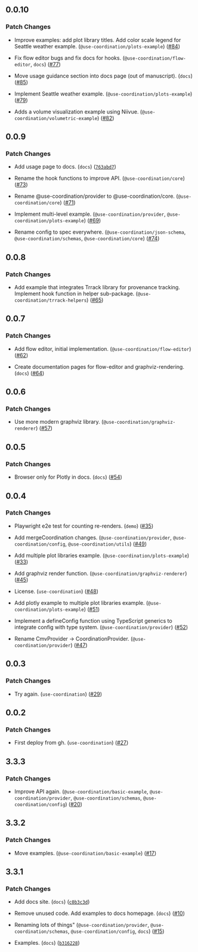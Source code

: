 
## 0.0.10

### Patch Changes

- Improve examples: add plot library titles. Add color scale legend for Seattle weather example. (`@use-coordination/plots-example`) ([#84](https://github.com/keller-mark/use-coordination/pull/84))

- Fix flow editor bugs and fix docs for hooks. (`@use-coordination/flow-editor`, `docs`) ([#77](https://github.com/keller-mark/use-coordination/pull/77))

- Move usage guidance section into docs page (out of manuscript). (`docs`) ([#85](https://github.com/keller-mark/use-coordination/pull/85))

- Implement Seattle weather example. (`@use-coordination/plots-example`) ([#79](https://github.com/keller-mark/use-coordination/pull/79))

- Adds a volume visualization example using Niivue. (`@use-coordination/volumetric-example`) ([#82](https://github.com/keller-mark/use-coordination/pull/82))


## 0.0.9

### Patch Changes

- Add usage page to docs. (`docs`) ([`763abd7`](https://github.com/keller-mark/use-coordination/commit/763abd745e697a9e78a92748c8fe834bb540ea22))

- Rename the hook functions to improve API. (`@use-coordination/core`) ([#73](https://github.com/keller-mark/use-coordination/pull/73))

- Rename @use-coordination/provider to @use-coordination/core. (`@use-coordination/core`) ([#71](https://github.com/keller-mark/use-coordination/pull/71))

- Implement multi-level example. (`@use-coordination/provider`, `@use-coordination/plots-example`) ([#69](https://github.com/keller-mark/use-coordination/pull/69))

- Rename config to spec everywhere. (`@use-coordination/json-schema`, `@use-coordination/schemas`, `@use-coordination/core`) ([#74](https://github.com/keller-mark/use-coordination/pull/74))


## 0.0.8

### Patch Changes

- Add example that integrates Trrack library for provenance tracking. Implement hook function in helper sub-package. (`@use-coordination/trrack-helpers`) ([#65](https://github.com/keller-mark/use-coordination/pull/65))


## 0.0.7

### Patch Changes

- Add flow editor, initial implementation. (`@use-coordination/flow-editor`) ([#62](https://github.com/keller-mark/use-coordination/pull/62))

- Create documentation pages for flow-editor and graphviz-rendering. (`docs`) ([#64](https://github.com/keller-mark/use-coordination/pull/64))


## 0.0.6

### Patch Changes

- Use more modern graphviz library. (`@use-coordination/graphviz-renderer`) ([#57](https://github.com/keller-mark/use-coordination/pull/57))


## 0.0.5

### Patch Changes

- Browser only for Plotly in docs. (`docs`) ([#54](https://github.com/keller-mark/use-coordination/pull/54))


## 0.0.4

### Patch Changes

- Playwright e2e test for counting re-renders. (`demo`) ([#35](https://github.com/keller-mark/use-coordination/pull/35))

- Add mergeCoordination changes. (`@use-coordination/provider`, `@use-coordination/config`, `@use-coordination/utils`) ([#49](https://github.com/keller-mark/use-coordination/pull/49))

- Add multiple plot libraries example. (`@use-coordination/plots-example`) ([#33](https://github.com/keller-mark/use-coordination/pull/33))

- Add graphviz render function. (`@use-coordination/graphviz-renderer`) ([#45](https://github.com/keller-mark/use-coordination/pull/45))

- License. (`use-coordination`) ([#48](https://github.com/keller-mark/use-coordination/pull/48))

- Add plotly example to multiple plot libraries example. (`@use-coordination/plots-example`) ([#51](https://github.com/keller-mark/use-coordination/pull/51))

- Implement a defineConfig function using TypeScript generics to integrate config with type system. (`@use-coordination/provider`) ([#52](https://github.com/keller-mark/use-coordination/pull/52))

- Rename CmvProvider -> CoordinationProvider. (`@use-coordination/provider`) ([#47](https://github.com/keller-mark/use-coordination/pull/47))


## 0.0.3

### Patch Changes

- Try again. (`use-coordination`) ([#29](https://github.com/keller-mark/use-coordination/pull/29))


## 0.0.2

### Patch Changes

- First deploy from gh. (`use-coordination`) ([#27](https://github.com/keller-mark/use-coordination/pull/27))


## 3.3.3

### Patch Changes

- Improve API again. (`@use-coordination/basic-example`, `@use-coordination/provider`, `@use-coordination/schemas`, `@use-coordination/config`) ([#20](https://github.com/keller-mark/use-coordination/pull/20))


## 3.3.2

### Patch Changes

- Move examples. (`@use-coordination/basic-example`) ([#17](https://github.com/keller-mark/use-coordination/pull/17))


## 3.3.1

### Patch Changes

- Add docs site. (`docs`) ([`c0b3c3d`](https://github.com/keller-mark/use-coordination/commit/c0b3c3d4e74da703776315b0975310f08d7bb20b))

- Remove unused code. Add examples to docs homepage. (`docs`) ([#10](https://github.com/keller-mark/use-coordination/pull/10))

- Renaming lots of things" (`@use-coordination/provider`, `@use-coordination/schemas`, `@use-coordination/config`, `docs`) ([#15](https://github.com/keller-mark/use-coordination/pull/15))

- Examples. (`docs`) ([`b316228`](https://github.com/keller-mark/use-coordination/commit/b3162281a706e378fb50f3e6f8fa931992bfda0b))

